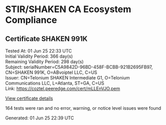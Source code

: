 # STIR/SHAKEN CA Ecosystem Compliance

## Certificate SHAKEN 991K

Tested At: 01 Jun 25 22:33 UTC\
Initial Validity Period: 366 day(s)\
Remaining Validity Period: 298 day(s)\
Subject: serialNumber=C5A9842D-96BD-458F-BCBB-921B2695FB97, CN=SHAKEN 991K, O=ABvoiptel LLC, C=US\
Issuer: CN=Telonium SHAKEN Intermediate G1, O=Telonium Communications LLC, L=Atlanta, ST=GA, C=US\
Link: https://coztel.peeredge.com/cert/mLLEnVJO.pem

[View certificate details](https://x509.io/?cert=MIIDIjCCAsigAwIBAgIQbA2rHngTQ9uv%2FV6oggdONzAKBggqhkjOPQQDAjB8MQswCQYDVQQGEwJVUzELMAkGA1UECAwCR0ExEDAOBgNVBAcMB0F0bGFudGExJDAiBgNVBAoMG1RlbG9uaXVtIENvbW11bmljYXRpb25zIExMQzEoMCYGA1UEAwwfVGVsb25pdW0gU0hBS0VOIEludGVybWVkaWF0ZSBHMTAeFw0yNTAzMjYxMzQ0MThaFw0yNjAzMjYxMzQ1MThaMGoxCzAJBgNVBAYTAlVTMRYwFAYDVQQKEw1BQnZvaXB0ZWwgTExDMRQwEgYDVQQDEwtTSEFLRU4gOTkxSzEtMCsGA1UEBRMkQzVBOTg0MkQtOTZCRC00NThGLUJDQkItOTIxQjI2OTVGQjk3MFkwEwYHKoZIzj0CAQYIKoZIzj0DAQcDQgAEj4mL6P8EdL0bifiqi%2BliaZCIIaG7O07Kj%2B66v3nlFUe9QpLnw%2BC7%2FoptYPqPCaCyYtJs6yZWr7HnpOg1%2BPbSjKOCATwwggE4MA4GA1UdDwEB%2FwQEAwIHgDAMBgNVHRMBAf8EAjAAMB0GA1UdDgQWBBQlY7%2BhxpKtgM6KJkJWB8KNya8mGDAfBgNVHSMEGDAWgBSqJLv%2FFHVAeS2Hb%2BgNQXfKu82IsDAXBgNVHSAEEDAOMAwGCmCGSAGG%2FwkBAQQwgaYGA1UdHwSBnjCBmzCBmKA6oDiGNmh0dHBzOi8vYXV0aGVudGljYXRlLWFwaS5pY29uZWN0aXYuY29tL2Rvd25sb2FkL3YxL2NybKJapFgwVjEUMBIGA1UEBxMLQnJpZGdld2F0ZXIxCzAJBgNVBAgTAk5KMRMwEQYDVQQDEwpTVEktUEEgQ1JMMQswCQYDVQQGEwJVUzEPMA0GA1UEChMGU1RJLVBBMBYGCCsGAQUFBwEaBAowCKAGFgQ5OTFLMAoGCCqGSM49BAMCA0gAMEUCIFMJMKl92FOsolxG8L6DXng%2FGoTsSVFPUOC1BeHxCVFsAiEAn35brB13IYcwcx3Y8dIudWT6%2FswgaGdtegAahwglsTQ%3D)

164 tests were ran and no error, warning, or notice level issues were found


Generated: 01 Jun 25 22:39 UTC